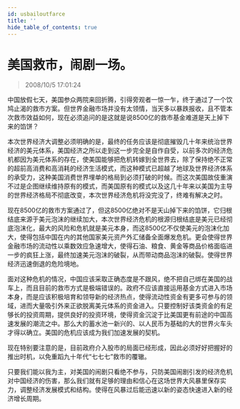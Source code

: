 ```yaml
---
id: usbailoutfarce 
title: ''
hide_table_of_contents: true
---
```


# 美国救市，闹剧一场。

> 2008/10/5 17:01:24


<div style={{color: '#CC0000', fontWeight: 'bold', fontSize: '18px'}}>

中国放假七天，美国参众两院来回折腾，引得旁观者一惊一乍，终于通过了一个饮鸠止渴的救市方案。但世界金融市场并没有太领情，当天多以暴跌报收，且不管本次救市效益如何，现在必须追问的是这就是说8500亿的救市基金难道是天上掉下来的馅饼？

 

本次世界经济大调整必须明确的是，最终的任务应该是彻底摧毁几十年来统治世界经济的美元体系，美国经济之所以走到这一步完全是自作自受，以前多次的经济危机都因为美元体系的存在，使美国能够把危机转嫁到全世界去，除了保持绝不正常的超前高消费和高消耗的经济生活模式，而这种模式已超越了地球及世界经济体系的承受力，这种美国消费世界埋单的格局到必须打破的时候。而这次美国故伎重演不过是企图继续维持原有的模式，而美国原有的模式以及这几十年来以美国为主导的世界经济格局不彻底改变，本次世界经济危机将没完没了，终难有解决之时。

 

现在8500亿的救市方案通过了，但这8500亿绝对不是天山掉下来的馅饼，它归根结底来源于美元泡沫的继续加大，本次世界经济危机的根源归根结底是美元已经彻底泡沫化，最大的风险和危机就是美元本身，而这8500亿不仅使美元的泡沫化加大，使得包括中国在内的其他国家美元资产外汇储备全面爆发危机。更会使得世界金融市场的流动性以乘数效应急速增大，使得石油、粮食、黄金等商品价格面临进一步的疯狂上涨，最终加速美元泡沫的破裂，从而带动商品泡沫的破裂。使得世界经济迅速倒退的危险境地。

 

面对这种危机的情况，中国应该采取正确态度是不跟风，绝不把自己绑在美国的战车上，而且目前的救市方式是极端错误的。政府不应该直接运用基金方式进入市场本身，而是应该积极培育和领导新的经济热点，使得流动性资金有更多可参与的领域，进而大量吸引外来正欲脱离美元体系的资金进入。只要控制好该类资金的有足够长的投资周期，提供良好的投资环境，使得资金沉淀于比美国更有前途的中国高速发展的潮流之中。那么大的蓄水池一新兴的、以人民币为基础的大的世界火车头才得以确立。美国的危机应该成为我们加速发展的契机。

 

现在特别要注意的是，目前政府介入股市的局面已经形成，因此必须好好把握好的推出时机，以免重蹈九十年代“七七七”救市的覆辙。

 

只要我们能以我为主，对美国的闹剧只看绝不参与，只防美国闹剧引发的经济危机对中国经济的伤害，那么我们就有足够的理由和信心在这场世界大风暴里保存实力，调整经济发展模式和结构。使得在风暴过后能迅速以新的姿态快速进入新的经济增长周期。

</div>